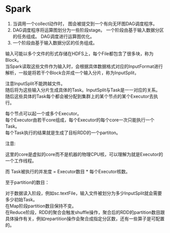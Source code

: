 
# Spark 

1. 当调用一个collect动作时， 图会被提交到一个有向无环图DAG调度程序。  
2. DAG调度程序将运算图划分为一些阶段stage。 一个阶段由基于输入数据分区的任务组成。 DAG调度进行运算图优化。  
3. 一个阶段由基于输入数据分区的任务组成。  

输入可能以多个文件的形式存储在HDFS上，每个File都包含了很多块，称为Block。  
当Spark读取这些文件作为输入时，会根据具体数据格式对应的InputFormat进行解析，一般是将若干个Block合并成一个输入分片，称为InputSplit，  

注意InputSplit不能跨越文件。  
随后将为这些输入分片生成具体的Task。InputSplit与Task是一一对应的关系。  
随后这些具体的Task每个都会被分配到集群上的某个节点的某个Executor去执行。  

每个节点可以起一个或多个Executor。  
每个Executor由若干core组成，每个Executor的每个core一次只能执行一个Task。  
每个Task执行的结果就是生成了目标RDD的一个partiton。  


注意: 

这里的core是虚拟的core而不是机器的物理CPU核，可以理解为就是Executor的一个工作线程。

而 Task被执行的并发度 = Executor数目 * 每个Executor核数。

至于partition的数目：

对于数据读入阶段，例如sc.textFile，输入文件被划分为多少InputSplit就会需要多少初始Task。  
在Map阶段partition数目保持不变。  
在Reduce阶段，RDD的聚合会触发shuffle操作，聚合后的RDD的partition数目跟具体操作有关，例如repartition操作会聚合成指定分区数，还有一些算子是可配置的。  

